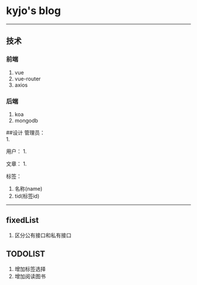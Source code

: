 # kyjo's blog
---
## 技术  
### 前端
1. vue
2. vue-router
3. axios

### 后端
1. koa
2. mongodb

##设计
管理员：  
1. 

用户：
1. 

文章： 
1. 

标签： 
1. 名称(name)
2. tid(标签id)

---
## fixedList
1. 区分公有接口和私有接口

## TODOLIST
1. 增加标签选择
2. 增加阅读图书
